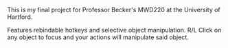 This is my final project for Professor Becker's MWD220 at the University of Hartford.

Features rebindable hotkeys and selective object manipulation.
R/L Click on any object to focus and your actions will manipulate said object.
